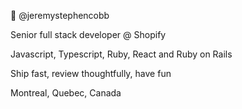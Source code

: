 👋 @jeremystephencobb

Senior full stack developer @ Shopify

Javascript, Typescript, Ruby, React and Ruby on Rails

Ship fast, review thoughtfully, have fun

Montreal, Quebec, Canada

